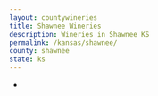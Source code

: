 ```yaml
---
layout: countywineries
title: Shawnee Wineries
description: Wineries in Shawnee KS
permalink: /kansas/shawnee/
county: shawnee
state: ks
---
```

-
